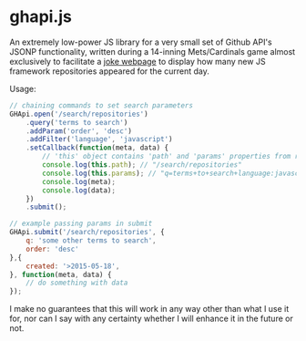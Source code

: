 # ghapi.js
An extremely low-power JS library for a very small set of Github API's JSONP functionality, written during a 14-inning Mets/Cardinals game almost exclusively to facilitate a [joke webpage](http://rhoffmann8.github.io/2015/05/20/a-framework-a-day/) to display how many new JS framework repositories appeared for the current day.

Usage:

```js
// chaining commands to set search parameters
GHApi.open('/search/repositories')
	.query('terms to search')
	.addParam('order', 'desc')
	.addFilter('language', 'javascript')
	.setCallback(function(meta, data) {
		// 'this' object contains 'path' and 'params' properties from request
		console.log(this.path); // "/search/repositories"
		console.log(this.params); // "q=terms+to+search+language:javascript&order=desc"
		console.log(meta);
		console.log(data);
	})
	.submit();

// example passing params in submit
GHApi.submit('/search/repositories', {
	q: 'some other terms to search',
	order: 'desc'
},{
	created: '>2015-05-18',
}, function(meta, data) {
	// do something with data
});
```

I make no guarantees that this will work in any way other than what I use it for, nor can I say with any certainty whether I will enhance it in the future or not.
